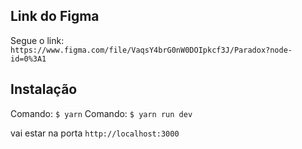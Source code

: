 ## Link do Figma

Segue o link: ```https://www.figma.com/file/VaqsY4brG0nW0DOIpkcf3J/Paradox?node-id=0%3A1 ```

## Instalação

Comando: ``` $ yarn ```
Comando: ``` $ yarn run dev ```

vai estar na porta `http://localhost:3000`